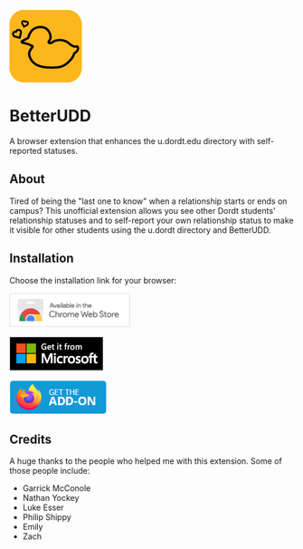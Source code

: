 ![BetterUDD Logo](Logos/BetterUDD-App-Outline-Logo-128.png)
# BetterUDD
A browser extension that enhances the u.dordt.edu directory with self-reported statuses.

## About
Tired of being the "last one to know" when a relationship starts or ends on campus?  This unofficial extension allows you see other Dordt students' relationship statuses and to self-report your own relationship status to make it visible for other students using the u.dordt directory and BetterUDD.

## Installation
Choose the installation link for your browser:

[![Chrome add-on button](Logos/chrome_web_store.png)](https://chrome.google.com/webstore/detail/betterudd/jjocbhcjlfjmkdlphbgbokpaielleepo)

[![Edge add-on button](Logos/get_it_from_MS.png)](https://microsoftedge.microsoft.com/addons/detail/ablemafmocjmlpkhgailnbjcllhgaofb)

[![Firefox add-on button](Logos/firefox-get-the-addon.png)](https://addons.mozilla.org/en-US/firefox/addon/betterudd/)

## Credits
A huge thanks to the people who helped me with this extension.  Some of those people include:
- Garrick McConole
- Nathan Yockey
- Luke Esser
- Philip Shippy
- Emily
- Zach

